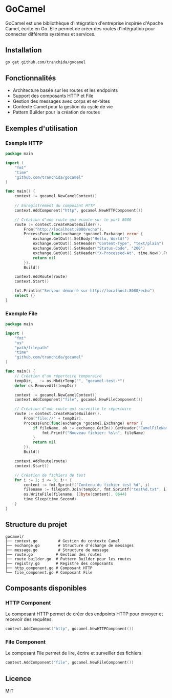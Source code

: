 # GoCamel

GoCamel est une bibliothèque d'intégration d'entreprise inspirée d'Apache Camel, écrite en Go. Elle permet de créer des routes d'intégration pour connecter différents systèmes et services.

## Installation

```bash
go get github.com/tranchida/gocamel
```

## Fonctionnalités

- Architecture basée sur les routes et les endpoints
- Support des composants HTTP et File
- Gestion des messages avec corps et en-têtes
- Contexte Camel pour la gestion du cycle de vie
- Pattern Builder pour la création de routes

## Exemples d'utilisation

### Exemple HTTP

```go
package main

import (
    "fmt"
    "time"
    "github.com/tranchida/gocamel"
)

func main() {
    context := gocamel.NewCamelContext()
    
    // Enregistrement du composant HTTP
    context.AddComponent("http", gocamel.NewHTTPComponent())

    // Création d'une route qui écoute sur le port 8080
    route := context.CreateRouteBuilder().
        From("http://localhost:8080/echo").
        ProcessFunc(func(exchange *gocamel.Exchange) error {
            exchange.GetOut().SetBody("Hello, World!")
            exchange.GetOut().SetHeader("Content-Type", "text/plain")
            exchange.GetOut().SetHeader("Status-Code", "200")
            exchange.GetOut().SetHeader("X-Processed-At", time.Now().Format(time.RFC3339))
            return nil
        }).
        Build()

    context.AddRoute(route)
    context.Start()

    fmt.Println("Serveur démarré sur http://localhost:8080/echo")
    select {}
}
```

### Exemple File

```go
package main

import (
    "fmt"
    "os"
    "path/filepath"
    "time"
    "github.com/tranchida/gocamel"
)

func main() {
    // Création d'un répertoire temporaire
    tempDir, _ := os.MkdirTemp("", "gocamel-test-*")
    defer os.RemoveAll(tempDir)

    context := gocamel.NewCamelContext()
    context.AddComponent("file", gocamel.NewFileComponent())

    // Création d'une route qui surveille le répertoire
    route := context.CreateRouteBuilder().
        From("file://" + tempDir).
        ProcessFunc(func(exchange *gocamel.Exchange) error {
            if fileName, ok := exchange.GetIn().GetHeader("CamelFileName"); ok {
                fmt.Printf("Nouveau fichier: %s\n", fileName)
            }
            return nil
        }).
        Build()

    context.AddRoute(route)
    context.Start()

    // Création de fichiers de test
    for i := 1; i <= 3; i++ {
        content := fmt.Sprintf("Contenu du fichier test %d", i)
        filename := filepath.Join(tempDir, fmt.Sprintf("test%d.txt", i))
        os.WriteFile(filename, []byte(content), 0644)
        time.Sleep(time.Second)
    }
}
```

## Structure du projet

```
gocamel/
├── context.go         # Gestion du contexte Camel
├── exchange.go        # Structure d'échange de messages
├── message.go         # Structure de message
├── route.go          # Gestion des routes
├── route_builder.go  # Pattern Builder pour les routes
├── registry.go       # Registre des composants
├── http_component.go # Composant HTTP
└── file_component.go # Composant File
```

## Composants disponibles

### HTTP Component

Le composant HTTP permet de créer des endpoints HTTP pour envoyer et recevoir des requêtes.

```go
context.AddComponent("http", gocamel.NewHTTPComponent())
```

### File Component

Le composant File permet de lire, écrire et surveiller des fichiers.

```go
context.AddComponent("file", gocamel.NewFileComponent())
```

## Licence

MIT 